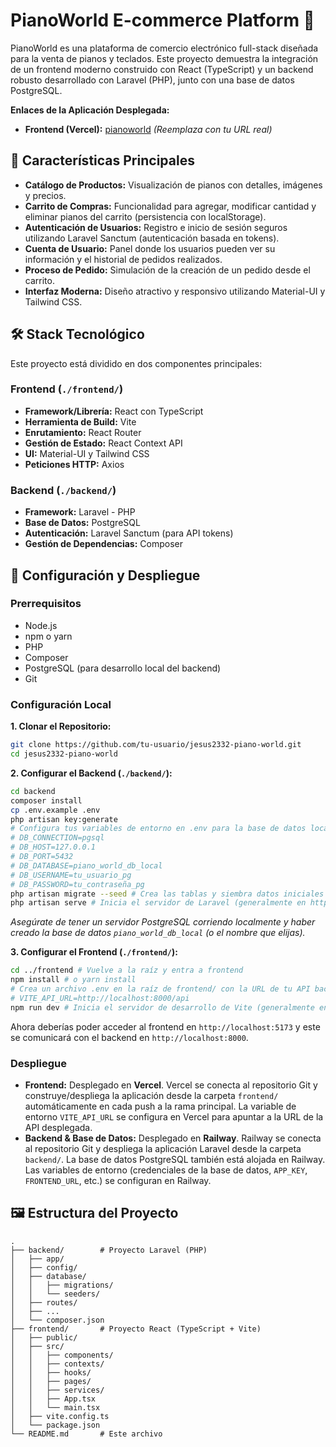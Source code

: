 

# PianoWorld E-commerce Platform 🎹

PianoWorld es una plataforma de comercio electrónico full-stack diseñada para la venta de pianos y teclados. Este proyecto demuestra la integración de un frontend moderno construido con React (TypeScript) y un backend robusto desarrollado con Laravel (PHP), junto con una base de datos PostgreSQL.

**Enlaces de la Aplicación Desplegada:**
*   **Frontend (Vercel):** [pianoworld](https://piano-world.vercel.app/) *(Reemplaza con tu URL real)*

## 🌟 Características Principales

*   **Catálogo de Productos:** Visualización de pianos con detalles, imágenes y precios.
*   **Carrito de Compras:** Funcionalidad para agregar, modificar cantidad y eliminar pianos del carrito (persistencia con localStorage).
*   **Autenticación de Usuarios:** Registro e inicio de sesión seguros utilizando Laravel Sanctum (autenticación basada en tokens).
*   **Cuenta de Usuario:** Panel donde los usuarios pueden ver su información y el historial de pedidos realizados.
*   **Proceso de Pedido:** Simulación de la creación de un pedido desde el carrito.
*   **Interfaz Moderna:** Diseño atractivo y responsivo utilizando Material-UI y Tailwind CSS.

## 🛠️ Stack Tecnológico

Este proyecto está dividido en dos componentes principales:

### Frontend (`./frontend/`)
*   **Framework/Librería:** React  con TypeScript
*   **Herramienta de Build:** Vite
*   **Enrutamiento:** React Router
*   **Gestión de Estado:** React Context API
*   **UI:** Material-UI  y Tailwind CSS
*   **Peticiones HTTP:** Axios

### Backend (`./backend/`)
*   **Framework:** Laravel - PHP
*   **Base de Datos:** PostgreSQL
*   **Autenticación:** Laravel Sanctum (para API tokens)
*   **Gestión de Dependencias:** Composer

## 🚀 Configuración y Despliegue

### Prerrequisitos
*   Node.js 
*   npm o yarn
*   PHP 
*   Composer
*   PostgreSQL (para desarrollo local del backend)
*   Git

### Configuración Local

**1. Clonar el Repositorio:**
   ```bash
   git clone https://github.com/tu-usuario/jesus2332-piano-world.git
   cd jesus2332-piano-world
   ```

**2. Configurar el Backend (`./backend/`):**
   ```bash
   cd backend
   composer install
   cp .env.example .env
   php artisan key:generate
   # Configura tus variables de entorno en .env para la base de datos local PostgreSQL:
   # DB_CONNECTION=pgsql
   # DB_HOST=127.0.0.1
   # DB_PORT=5432
   # DB_DATABASE=piano_world_db_local
   # DB_USERNAME=tu_usuario_pg
   # DB_PASSWORD=tu_contraseña_pg
   php artisan migrate --seed # Crea las tablas y siembra datos iniciales
   php artisan serve # Inicia el servidor de Laravel (generalmente en http://localhost:8000)
   ```
   *Asegúrate de tener un servidor PostgreSQL corriendo localmente y haber creado la base de datos `piano_world_db_local` (o el nombre que elijas).*

**3. Configurar el Frontend (`./frontend/`):**
   ```bash
   cd ../frontend # Vuelve a la raíz y entra a frontend
   npm install # o yarn install
   # Crea un archivo .env en la raíz de frontend/ con la URL de tu API backend local:
   # VITE_API_URL=http://localhost:8000/api
   npm run dev # Inicia el servidor de desarrollo de Vite (generalmente en http://localhost:5173)
   ```

Ahora deberías poder acceder al frontend en `http://localhost:5173` y este se comunicará con el backend en `http://localhost:8000`.

### Despliegue

*   **Frontend:** Desplegado en **Vercel**. Vercel se conecta al repositorio Git y construye/despliega la aplicación desde la carpeta `frontend/` automáticamente en cada push a la rama principal. La variable de entorno `VITE_API_URL` se configura en Vercel para apuntar a la URL de la API desplegada.
*   **Backend & Base de Datos:** Desplegado en **Railway**. Railway se conecta al repositorio Git y despliega la aplicación Laravel desde la carpeta `backend/`. La base de datos PostgreSQL también está alojada en Railway. Las variables de entorno (credenciales de la base de datos, `APP_KEY`, `FRONTEND_URL`, etc.) se configuran en Railway. 

## 🖼️ Estructura del Proyecto

```
.
├── backend/        # Proyecto Laravel (PHP)
│   ├── app/
│   ├── config/
│   ├── database/
│   │   ├── migrations/
│   │   └── seeders/
│   ├── routes/
│   ├── ...
│   └── composer.json
├── frontend/       # Proyecto React (TypeScript + Vite)
│   ├── public/
│   ├── src/
│   │   ├── components/
│   │   ├── contexts/
│   │   ├── hooks/
│   │   ├── pages/
│   │   ├── services/
│   │   ├── App.tsx
│   │   └── main.tsx
│   ├── vite.config.ts
│   └── package.json
└── README.md       # Este archivo
```

